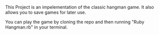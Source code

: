 This Project is an impelementation of the classic hangman game. It also allows you to save games for later use.

You can play the game by cloning the repo and then running "Ruby Hangman.rb" in your terminal. 
